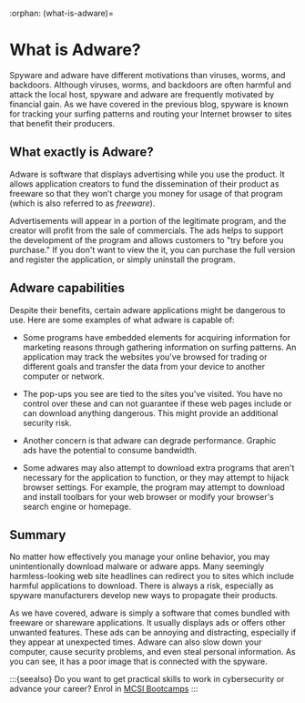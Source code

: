 :orphan:
(what-is-adware)=

# What is Adware?

Spyware and adware have different motivations than viruses, worms, and backdoors. Although viruses, worms, and backdoors are often harmful and attack the local host, spyware and adware are frequently motivated by financial gain. As we have covered in the previous blog, spyware is known for tracking your surfing patterns and routing your Internet browser to sites that benefit their producers.

## What exactly is Adware?

Adware is software that displays advertising while you use the product. It allows application creators to fund the dissemination of their product as freeware so that they won’t charge you money for usage of that program (which is also referred to as _freeware_).

Advertisements will appear in a portion of the legitimate program, and the creator will profit from the sale of commercials. The ads helps to support the development of the program and allows customers to "try before you purchase." If you don't want to view the it, you can purchase the full version and register the application, or simply uninstall the program.

## Adware capabilities

Despite their benefits, certain adware applications might be dangerous to use. Here are some examples of what adware is capable of:

- Some programs have embedded elements for acquiring information for marketing reasons through gathering information on surfing patterns. An application may track the websites you've browsed for trading or different goals and transfer the data from your device to another computer or network.

- The pop-ups you see are tied to the sites you've visited. You have no control over these and can not guarantee if these web pages include or can download anything dangerous. This might provide an additional security risk.

- Another concern is that adware can degrade performance. Graphic ads have the potential to consume bandwidth.

- Some adwares may also attempt to download extra programs that aren't necessary for the application to function, or they may attempt to hijack browser settings. For example, the program may attempt to download and install toolbars for your web browser or modify your browser's search engine or homepage.

## Summary

No matter how effectively you manage your online behavior, you may unintentionally download malware or adware apps. Many seemingly harmless-looking web site headlines can redirect you to sites which include harmful applications to download. There is always a risk, especially as spyware manufacturers develop new ways to propagate their products.

As we have covered, adware is simply a software that comes bundled with freeware or shareware applications. It usually displays ads or offers other unwanted features. These ads can be annoying and distracting, especially if they appear at unexpected times. Adware can also slow down your computer, cause security problems, and even steal personal information. As you can see, it has a poor image that is connected with the spyware.

:::{seealso}
Do you want to get practical skills to work in cybersecurity or advance your career? Enrol in [MCSI Bootcamps](https://www.mosse-institute.com/bootcamps.html)
:::
